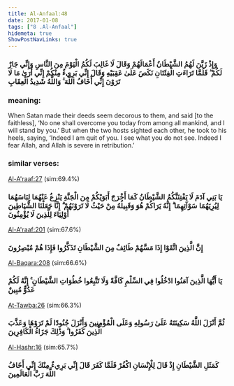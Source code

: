 ```yaml
---
title: Al-Anfaal:48
date: 2017-01-08
tags: ["8 .Al-Anfaal"]
hidemeta: true 
ShowPostNavLinks: true 
---
```

### وَإِذْ زَيَّنَ لَهُمُ الشَّيْطَانُ أَعْمَالَهُمْ وَقَالَ لَا غَالِبَ لَكُمُ الْيَوْمَ مِنَ النَّاسِ وَإِنِّي جَارٌ لَكُمْ ۖ فَلَمَّا تَرَاءَتِ الْفِئَتَانِ نَكَصَ عَلَىٰ عَقِبَيْهِ وَقَالَ إِنِّي بَرِيءٌ مِنْكُمْ إِنِّي أَرَىٰ مَا لَا تَرَوْنَ إِنِّي أَخَافُ اللَّهَ ۚ وَاللَّهُ شَدِيدُ الْعِقَابِ
### meaning: 
When Satan made their deeds seem decorous to them, and said [to the faithless], ‘No one shall overcome you today from among all mankind, and I will stand by you.’ But when the two hosts sighted each other, he took to his heels, saying, ‘Indeed I am quit of you. I see what you do not see. Indeed I fear Allah, and Allah is severe in retribution.’
### similar verses: 

[Al-A'raaf:27](/7/27) (sim:69.4%)

### يَا بَنِي آدَمَ لَا يَفْتِنَنَّكُمُ الشَّيْطَانُ كَمَا أَخْرَجَ أَبَوَيْكُمْ مِنَ الْجَنَّةِ يَنْزِعُ عَنْهُمَا لِبَاسَهُمَا لِيُرِيَهُمَا سَوْآتِهِمَا ۗ إِنَّهُ يَرَاكُمْ هُوَ وَقَبِيلُهُ مِنْ حَيْثُ لَا تَرَوْنَهُمْ ۗ إِنَّا جَعَلْنَا الشَّيَاطِينَ أَوْلِيَاءَ لِلَّذِينَ لَا يُؤْمِنُونَ

[Al-A'raaf:201](/7/201) (sim:67.6%)

### إِنَّ الَّذِينَ اتَّقَوْا إِذَا مَسَّهُمْ طَائِفٌ مِنَ الشَّيْطَانِ تَذَكَّرُوا فَإِذَا هُمْ مُبْصِرُونَ

[Al-Baqara:208](/2/208) (sim:66.6%)

### يَا أَيُّهَا الَّذِينَ آمَنُوا ادْخُلُوا فِي السِّلْمِ كَافَّةً وَلَا تَتَّبِعُوا خُطُوَاتِ الشَّيْطَانِ ۚ إِنَّهُ لَكُمْ عَدُوٌّ مُبِينٌ

[At-Tawba:26](/9/26) (sim:66.3%)

### ثُمَّ أَنْزَلَ اللَّهُ سَكِينَتَهُ عَلَىٰ رَسُولِهِ وَعَلَى الْمُؤْمِنِينَ وَأَنْزَلَ جُنُودًا لَمْ تَرَوْهَا وَعَذَّبَ الَّذِينَ كَفَرُوا ۚ وَذَٰلِكَ جَزَاءُ الْكَافِرِينَ

[Al-Hashr:16](/59/16) (sim:65.7%)

### كَمَثَلِ الشَّيْطَانِ إِذْ قَالَ لِلْإِنْسَانِ اكْفُرْ فَلَمَّا كَفَرَ قَالَ إِنِّي بَرِيءٌ مِنْكَ إِنِّي أَخَافُ اللَّهَ رَبَّ الْعَالَمِينَ
